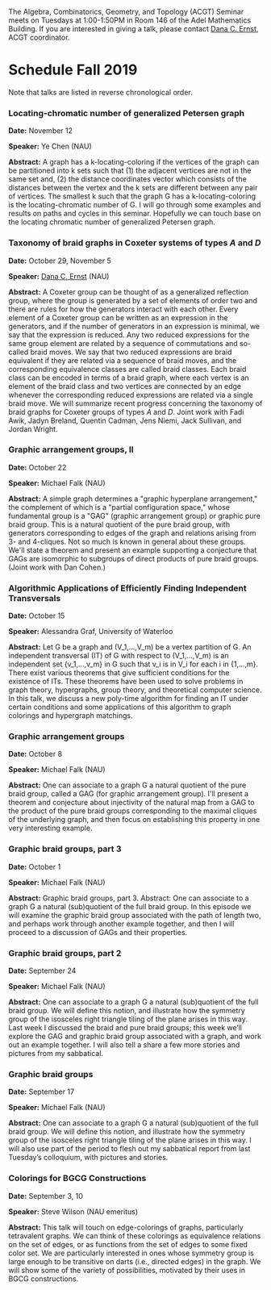 The Algebra, Combinatorics, Geometry, and Topology (ACGT) Seminar meets on Tuesdays at 1:00-1:50PM in Room 146 of the Adel Mathematics Building. If you are interested in giving a talk, please contact [Dana C. Ernst](http://danaernst.com), ACGT coordinator.

# Schedule Fall 2019 #

Note that talks are listed in reverse chronological order.

### Locating-chromatic number of generalized Petersen graph

**Date:** November 12

**Speaker:** Ye Chen (NAU)

**Abstract:** A graph has a k-locating-coloring if the vertices of the graph can be partitioned into k sets such that (1) the adjacent vertices are not in the same set and, (2) the distance coordinates vector which consists of the distances between the vertex and the k sets are different between any pair of vertices. The smallest k such that the graph G has a k-locating-coloring is the locating-chromatic number of G. I will go through some examples and results on paths and cycles in this seminar. Hopefully we can touch base on the locating chromatic number of generalized Petersen graph.

### Taxonomy of braid graphs in Coxeter systems of types $A$ and $D$

**Date:** October 29, November 5

**Speaker:** [Dana C. Ernst](http:/danaernst.com) (NAU)

**Abstract:** A Coxeter group can be thought of as a generalized reflection group, where the group is generated by a set of elements of order two and there are rules for how the generators interact with each other. Every element of a Coxeter group can be written as an expression in the generators, and if the number of generators in an expression is minimal, we say that the expression is reduced. Any two reduced expressions for the same group element are related by a sequence of commutations and so-called braid moves. We say that two reduced expressions are braid equivalent if they are related via a sequence of braid moves, and the corresponding equivalence classes are called braid classes. Each braid class can be encoded in terms of a braid graph, where each vertex is an element of the braid class and two vertices are connected by an edge whenever the corresponding reduced expressions are related via a single braid move. We will summarize recent progress concerning the taxonomy of braid graphs for Coxeter groups of types $A$ and $D$. Joint work with Fadi Awik, Jadyn Breland, Quentin Cadman, Jens Niemi, Jack Sullivan, and Jordan Wright.

### Graphic arrangement groups, II

**Date:** October 22

**Speaker:** Michael Falk (NAU)

**Abstract:** A simple graph determines a "graphic hyperplane arrangement," the complement of which is a "partial configuration space," whose fundamental group is a "GAG" (graphic arrangement group) or graphic pure braid group. This is a natural quotient of the pure braid group, with generators corresponding to edges of the graph and relations arising from 3- and 4-cliques. Not so much is known in general about these groups. We'll state a theorem and present an example supporting a conjecture that GAGs are isomorphic to subgroups of direct products of pure braid groups. (Joint work with Dan Cohen.)

### Algorithmic Applications of Efficiently Finding Independent Transversals

**Date:** October 15

**Speaker:** Alessandra Graf, University of Waterloo

**Abstract:** Let G be a graph and (V_1,...,V_m) be a vertex partition of G. An independent transversal (IT) of G with respect to (V_1,...,V_m) is an independent set {v_1,...,v_m} in G such that v_i is in V_i for each i in {1,...,m}. There exist various theorems that give sufficient conditions for the existence of ITs. These theorems have been used to solve problems in graph theory, hypergraphs, group theory, and theoretical computer science.
In this talk, we discuss a new poly-time algorithm for finding an IT under certain conditions and some applications of this algorithm to graph colorings and hypergraph matchings.

### Graphic arrangement groups

**Date:** October 8

**Speaker:** Michael Falk (NAU)

**Abstract:** One can associate to a graph G a natural quotient of the pure braid group, called a GAG (for graphic arrangement group). I'll present a theorem and conjecture about injectivity of the natural map from a GAG to the product of the pure braid groups corresponding to the maximal cliques of the  underlying graph, and then focus on establishing this property in one very interesting example.

### Graphic braid groups, part 3

**Date:** October 1

**Speaker:** Michael Falk (NAU)

**Abstract:** Graphic braid groups, part 3.
Abstract: One can associate to a graph G a natural (sub)quotient of the full braid group. In this episode we will examine the graphic braid group associated with the path of length two, and perhaps work through another example together, and then I will proceed to a discussion of GAGs and their properties.


### Graphic braid groups, part 2

**Date:** September 24

**Speaker:** Michael Falk (NAU)

**Abstract:** One can associate to a graph G a natural (sub)quotient of the full braid group. We will define this notion, and illustrate how the symmetry group of the isosceles right triangle tiling of the plane arises in this way. Last week I discussed the braid and pure braid groups; this week we’ll explore the GAG and graphic braid group associated with a graph, and work out an example together. I will also tell a share a few more stories and pictures from my sabbatical.

### Graphic braid groups

**Date:** September 17

**Speaker:** Michael Falk (NAU)

**Abstract:** One can associate to a graph G a natural (sub)quotient of the full braid group. We will define this notion, and illustrate how the symmetry group of the isosceles right triangle tiling of the plane arises in this way. I will also use part of the period to flesh out my sabbatical report from last Tuesday’s colloquium, with pictures and stories.

### Colorings for BGCG Constructions

**Date:** September 3, 10

**Speaker:** Steve Wilson (NAU emeritus)

**Abstract:** This talk will touch on edge-colorings of graphs, particularly tetravalent graphs.  We can think of these colorings as equivalence relations on the set of edges, or as functions from the set of edges to some fixed color set.  We are particularly interested in ones whose symmetry group is large enough to be transitive on darts (i.e., directed edges) in the graph.   We will show some of the variety of possibilities, motivated by their uses in BGCG constructions.
